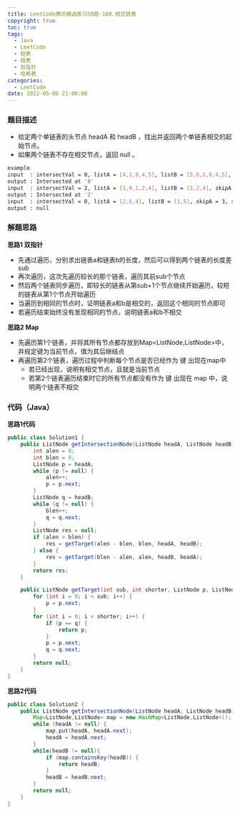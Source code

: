 ```yaml
---
title: LeetCode腾讯精选练习50题-160.相交链表
copyright: true
toc: true
tags:
  - Java
  - LeetCode
  - 链表
  - 链表
  - 双指针
  - 哈希表
categories:
  - LeetCode
date: 2022-05-06 21:00:00
---
```



### 题目描述

 * 给定两个单链表的头节点 headA 和 headB ，找出并返回两个单链表相交的起始节点。
 * 如果两个链表不存在相交节点，返回 null 。

```bash
example
input  : intersectVal = 8, listA = [4,1,8,4,5], listB = [5,6,1,8,4,5], skipA = 2, skipB = 3
output : Intersected at '8'
input  : intersectVal = 2, listA = [1,9,1,2,4], listB = [3,2,4], skipA = 3, skipB = 1
output : Intersected at '2'
input  : intersectVal = 0, listA = [2,6,4], listB = [1,5], skipA = 3, skipB = 2
output : null
```

<!--more-->

### 解题思路
**思路1 双指针**
+ 先通过遍历，分别求出链表a和链表b的长度，然后可以得到两个链表的长度差 sub
+ 再次遍历，这次先遍历较长的那个链表，遍历其前sub个节点
+ 然后两个链表同步遍历，即较长的链表从第sub+1个节点继续开始遍历，较短的链表从第1个节点开始遍历
+ 当遍历到相同的节点时，证明链表a和b是相交的，返回这个相同的节点即可
+ 若遍历结束始终没有发现相同的节点，说明链表a和b不相交

**思路2 Map**
+ 先遍历第1个链表，并将其所有节点都存放到Map<ListNode,ListNode>中，并规定键为当前节点，值为其后继结点
+ 再遍历第2个链表，遍历过程中判断每个节点是否已经作为 键 出现在map中
    - 若已经出现，说明有相交节点，且就是当前节点 
    - 若第2个链表遍历结束时它的所有节点都没有作为 键 出现在 map 中，说明两个链表不相交
    
### 代码（Java）
**思路1代码**
```java
public class Solution1 {
    public ListNode getIntersectionNode(ListNode headA, ListNode headB) {
        int alen = 0;
        int blen = 0;
        ListNode p = headA;
        while (p != null) {
            alen++;
            p = p.next;
        }
        ListNode q = headB;
        while (q != null) {
            blen++;
            q = q.next;
        }
        ListNode res = null;
        if (alen > blen) {
            res = getTarget(alen - blen, blen, headA, headB);
        } else {
            res = getTarget(blen - alen, alen, headB, headA);
        }
        return res;
    }

    public ListNode getTarget(int sub, int shorter, ListNode p, ListNode q) {
        for (int i = 0; i < sub; i++) {
            p = p.next;
        }
        for (int i = 0; i < shorter; i++) {
            if (p == q) {
                return p;
            }
            p = p.next;
            q = q.next;
        }
        return null;
    }
}
```
**思路2代码**
```java
public class Solution2 {
    public ListNode getIntersectionNode(ListNode headA, ListNode headB) {
        Map<ListNode,ListNode> map = new HashMap<ListNode,ListNode>();
        while (headA != null) {
            map.put(headA, headA.next);
            headA = headA.next;
        }
        while(headB != null){
            if (map.containsKey(headB)) {
                return headB;
            }
            headB = headB.next;
        }
        return null;
    }
}
```